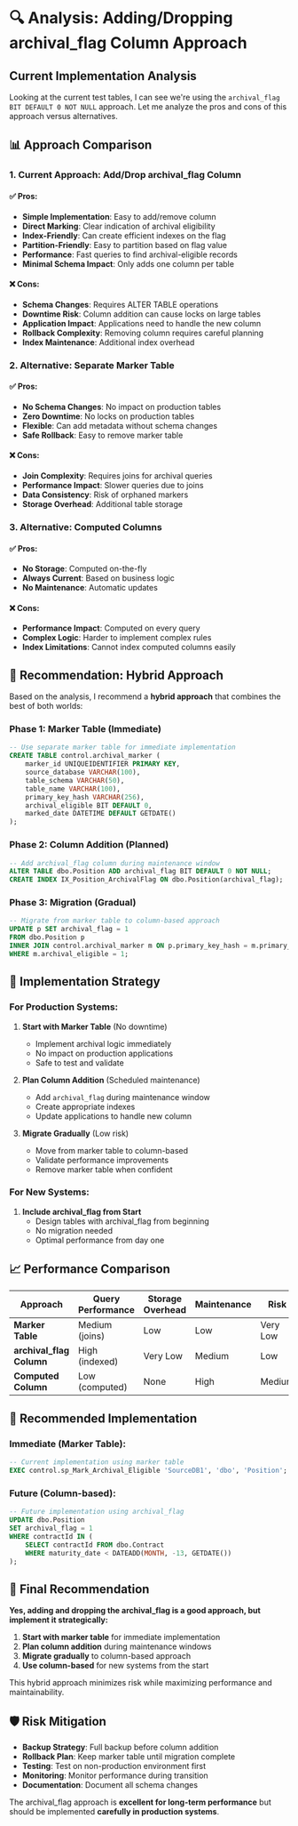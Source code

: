 # 🔍 Analysis: Adding/Dropping archival_flag Column Approach

## Current Implementation Analysis

Looking at the current test tables, I can see we're using the `archival_flag BIT DEFAULT 0 NOT NULL` approach. Let me analyze the pros and cons of this approach versus alternatives.

## 📊 **Approach Comparison**

### 1. **Current Approach: Add/Drop archival_flag Column**

#### ✅ **Pros:**
- **Simple Implementation**: Easy to add/remove column
- **Direct Marking**: Clear indication of archival eligibility
- **Index-Friendly**: Can create efficient indexes on the flag
- **Partition-Friendly**: Easy to partition based on flag value
- **Performance**: Fast queries to find archival-eligible records
- **Minimal Schema Impact**: Only adds one column per table

#### ❌ **Cons:**
- **Schema Changes**: Requires ALTER TABLE operations
- **Downtime Risk**: Column addition can cause locks on large tables
- **Application Impact**: Applications need to handle the new column
- **Rollback Complexity**: Removing column requires careful planning
- **Index Maintenance**: Additional index overhead

### 2. **Alternative: Separate Marker Table**

#### ✅ **Pros:**
- **No Schema Changes**: No impact on production tables
- **Zero Downtime**: No locks on production tables
- **Flexible**: Can add metadata without schema changes
- **Safe Rollback**: Easy to remove marker table

#### ❌ **Cons:**
- **Join Complexity**: Requires joins for archival queries
- **Performance Impact**: Slower queries due to joins
- **Data Consistency**: Risk of orphaned markers
- **Storage Overhead**: Additional table storage

### 3. **Alternative: Computed Columns**

#### ✅ **Pros:**
- **No Storage**: Computed on-the-fly
- **Always Current**: Based on business logic
- **No Maintenance**: Automatic updates

#### ❌ **Cons:**
- **Performance Impact**: Computed on every query
- **Complex Logic**: Harder to implement complex rules
- **Index Limitations**: Cannot index computed columns easily

## 🎯 **Recommendation: Hybrid Approach**

Based on the analysis, I recommend a **hybrid approach** that combines the best of both worlds:

### **Phase 1: Marker Table (Immediate)**
```sql
-- Use separate marker table for immediate implementation
CREATE TABLE control.archival_marker (
    marker_id UNIQUEIDENTIFIER PRIMARY KEY,
    source_database VARCHAR(100),
    table_schema VARCHAR(50),
    table_name VARCHAR(100),
    primary_key_hash VARCHAR(256),
    archival_eligible BIT DEFAULT 0,
    marked_date DATETIME DEFAULT GETDATE()
);
```

### **Phase 2: Column Addition (Planned)**
```sql
-- Add archival_flag column during maintenance window
ALTER TABLE dbo.Position ADD archival_flag BIT DEFAULT 0 NOT NULL;
CREATE INDEX IX_Position_ArchivalFlag ON dbo.Position(archival_flag);
```

### **Phase 3: Migration (Gradual)**
```sql
-- Migrate from marker table to column-based approach
UPDATE p SET archival_flag = 1
FROM dbo.Position p
INNER JOIN control.archival_marker m ON p.primary_key_hash = m.primary_key_hash
WHERE m.archival_eligible = 1;
```

## 🚀 **Implementation Strategy**

### **For Production Systems:**

1. **Start with Marker Table** (No downtime)
   - Implement archival logic immediately
   - No impact on production applications
   - Safe to test and validate

2. **Plan Column Addition** (Scheduled maintenance)
   - Add `archival_flag` during maintenance window
   - Create appropriate indexes
   - Update applications to handle new column

3. **Migrate Gradually** (Low risk)
   - Move from marker table to column-based
   - Validate performance improvements
   - Remove marker table when confident

### **For New Systems:**

1. **Include archival_flag from Start**
   - Design tables with archival_flag from beginning
   - No migration needed
   - Optimal performance from day one

## 📈 **Performance Comparison**

| Approach | Query Performance | Storage Overhead | Maintenance | Risk |
|----------|------------------|------------------|-------------|------|
| **Marker Table** | Medium (joins) | Low | Low | Very Low |
| **archival_flag Column** | High (indexed) | Very Low | Medium | Low |
| **Computed Column** | Low (computed) | None | High | Medium |

## 🔧 **Recommended Implementation**

### **Immediate (Marker Table):**
```sql
-- Current implementation using marker table
EXEC control.sp_Mark_Archival_Eligible 'SourceDB1', 'dbo', 'Position';
```

### **Future (Column-based):**
```sql
-- Future implementation using archival_flag
UPDATE dbo.Position 
SET archival_flag = 1 
WHERE contractId IN (
    SELECT contractId FROM dbo.Contract 
    WHERE maturity_date < DATEADD(MONTH, -13, GETDATE())
);
```

## 🎯 **Final Recommendation**

**Yes, adding and dropping the archival_flag is a good approach, but implement it strategically:**

1. **Start with marker table** for immediate implementation
2. **Plan column addition** during maintenance windows
3. **Migrate gradually** to column-based approach
4. **Use column-based** for new systems from the start

This hybrid approach minimizes risk while maximizing performance and maintainability.

## 🛡️ **Risk Mitigation**

- **Backup Strategy**: Full backup before column addition
- **Rollback Plan**: Keep marker table until migration complete
- **Testing**: Test on non-production environment first
- **Monitoring**: Monitor performance during transition
- **Documentation**: Document all schema changes

The archival_flag approach is **excellent for long-term performance** but should be implemented **carefully in production systems**.
